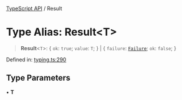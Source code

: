 [TypeScript API](../index.md) / Result

# Type Alias: Result\<T\>

> **Result**\<`T`\>: \{ `ok`: `true`; `value`: `T`; \} \| \{ `failure`: [`Failure`](../interfaces/Failure.md); `ok`: `false`; \}

Defined in: [typing.ts:290](https://github.com/adap/internal-intelligence/blob/a1d0007cc0e87e7d01df20a73581c407b63dc7ff/intelligence/ts/src/typing.ts#L290)

## Type Parameters

• **T**
